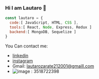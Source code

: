 ### Hi I am Lautaro 👋

```js
const lautaro = {
  code:[ JavaScript, HTML, CSS ],
  tools:[ React, Node, Express, Redux ]
  backend:[ MongoDB, Sequelize ]
}
```

You Can contact me:
- [linkedin](https://www.linkedin.com/in/lautaro-ariel-zarate-castro-a87a98216/)
- [instagram](https://www.instagram.com/lauzarate_arg)
- Gmail: lautarozarate212001@gmaill.com
- ![image](https://user-images.githubusercontent.com/77692385/146500808-a33b6a1a-c04a-4168-bd43-9ec3b03b0d88.png)
: 3518722398

<!--
**LauzarateARG/LauzarateARG** is a ✨ _special_ ✨ repository because its `README.md` (this file) appears on your GitHub profile.

Here are some ideas to get you started:

- 🔭 I’m currently working on ...
- 🌱 I’m currently learning ...
- 👯 I’m looking to collaborate on ...
- 🤔 I’m looking for help with ...
- 💬 Ask me about ...
- 📫 How to reach me: ...
- 😄 Pronouns: ...
- ⚡ Fun fact: ...
-->
